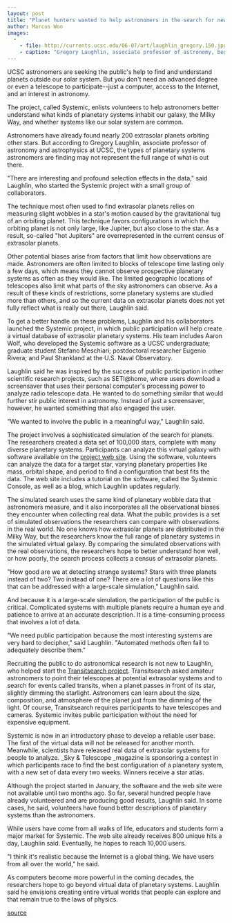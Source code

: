 ```yaml
---
layout: post
title: "Planet hunters wanted to help astronomers in the search for new worlds"
author: Marcus Woo
images:
  -
    - file: http://currents.ucsc.edu/06-07/art/laughlin_gregory.150.jpg
    - caption: "Gregory Laughlin, associate professor of astronomy, began the Systemic project with a small group of collaborators. Photo: Tim Stephens"
---
```


UCSC astronomers are seeking the public's help to find and understand planets outside our solar system. But you don't need an advanced degree or even a telescope to participate--just a computer, access to the Internet, and an interest in astronomy.

The project, called Systemic, enlists volunteers to help astronomers better understand what kinds of planetary systems inhabit our galaxy, the Milky Way, and whether systems like our solar system are common.

Astronomers have already found nearly 200 extrasolar planets orbiting other stars. But according to Gregory Laughlin, associate professor of astronomy and astrophysics at UCSC, the types of planetary systems astronomers are finding may not represent the full range of what is out there.

"There are interesting and profound selection effects in the data," said Laughlin, who started the Systemic project with a small group of collaborators.

The technique most often used to find extrasolar planets relies on measuring slight wobbles in a star's motion caused by the gravitational tug of an orbiting planet. This technique favors configurations in which the orbiting planet is not only large, like Jupiter, but also close to the star. As a result, so-called "hot Jupiters" are overrepresented in the current census of extrasolar planets.

Other potential biases arise from factors that limit how observations are made. Astronomers are often limited to blocks of telescope time lasting only a few days, which means they cannot observe prospective planetary systems as often as they would like. The limited geographic locations of telescopes also limit what parts of the sky astronomers can observe. As a result of these kinds of restrictions, some planetary systems are studied more than others, and so the current data on extrasolar planets does not yet fully reflect what is really out there, Laughlin said.

To get a better handle on these problems, Laughlin and his collaborators launched the Systemic project, in which public participation will help create a virtual database of extrasolar planetary systems. His team includes Aaron Wolf, who developed the Systemic software as a UCSC undergraduate; graduate student Stefano Meschiari; postdoctoral researcher Eugenio Rivera; and Paul Shankland at the U.S. Naval Observatory.

Laughlin said he was inspired by the success of public participation in other scientific research projects, such as SETI@home, where users download a screensaver that uses their personal computer's processing power to analyze radio telescope data. He wanted to do something similar that would further stir public interest in astronomy. Instead of just a screensaver, however, he wanted something that also engaged the user.

"We wanted to involve the public in a meaningful way," Laughlin said.

The project involves a sophisticated simulation of the search for planets. The researchers created a data set of 100,000 stars, complete with many diverse planetary systems. Participants can analyze this virtual galaxy with software available on the [project web site][1]. Using the software, volunteers can analyze the data for a target star, varying planetary properties like mass, orbital shape, and period to find a configuration that best fits the data. The web site includes a tutorial on the software, called the Systemic Console, as well as a blog, which Laughlin updates regularly.

The simulated search uses the same kind of planetary wobble data that astronomers measure, and it also incorporates all the observational biases they encounter when collecting real data. What the public provides is a set of simulated observations the researchers can compare with observations in the real world. No one knows how extrasolar planets are distributed in the Milky Way, but the researchers know the full range of planetary systems in the simulated virtual galaxy. By comparing the simulated observations with the real observations, the researchers hope to better understand how well, or how poorly, the search process collects a census of extrasolar planets.

"How good are we at detecting strange systems? Stars with three planets instead of two? Two instead of one? There are a lot of questions like this that can be addressed with a large-scale simulation," Laughlin said.

And because it is a large-scale simulation, the participation of the public is critical. Complicated systems with multiple planets require a human eye and patience to arrive at an accurate description. It is a time-consuming process that involves a lot of data.

"We need public participation because the most interesting systems are very hard to decipher," said Laughlin. "Automated methods often fail to adequately describe them."

Recruiting the public to do astronomical research is not new to Laughlin, who helped start the [Transitsearch project][2]. Transitsearch asked amateur astronomers to point their telescopes at potential extrasolar systems and to search for events called transits, when a planet passes in front of its star, slightly dimming the starlight. Astronomers can learn about the size, composition, and atmosphere of the planet just from the dimming of the light. Of course, Transitsearch requires participants to have telescopes and cameras. Systemic invites public participation without the need for expensive equipment.

Systemic is now in an introductory phase to develop a reliable user base. The first of the virtual data will not be released for another month. Meanwhile, scientists have released real data of extrasolar systems for people to analyze. _Sky & Telescope _magazine is sponsoring a contest in which participants race to find the best configuration of a planetary system, with a new set of data every two weeks. Winners receive a star atlas.

Although the project started in January, the software and the web site were not available until two months ago. So far, several hundred people have already volunteered and are producing good results, Laughlin said. In some cases, he said, volunteers have found better descriptions of planetary systems than the astronomers.

While users have come from all walks of life, educators and students form a major market for Systemic. The web site already receives 800 unique hits a day, Laughlin said. Eventually, he hopes to reach 10,000 users.

"I think it's realistic because the Internet is a global thing. We have users from all over the world," he said.

As computers become more powerful in the coming decades, the researchers hope to go beyond virtual data of planetary systems. Laughlin said he envisions creating entire virtual worlds that people can explore and that remain true to the laws of physics.

  

[1]: http://oklo.org
[2]: http://www.transitsearch.org/

[source](http://www1.ucsc.edu/currents/06-07/10-16/systemic.asp "Permalink to systemic")
